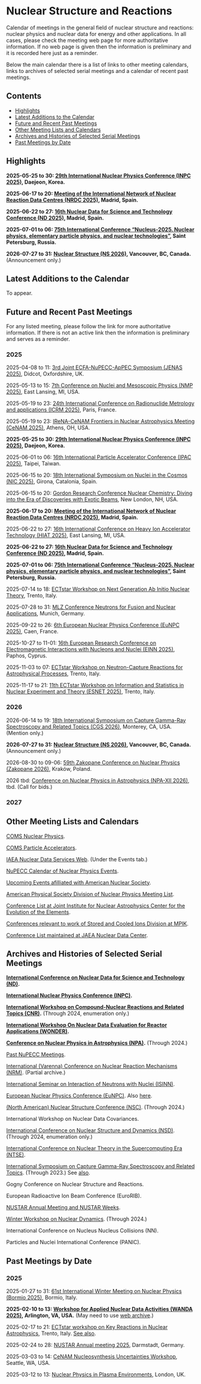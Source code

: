 <head>
  <link rel="stylesheet" href="assets/style.css">
</head>

# Nuclear Structure and Reactions

Calendar of meetings in the general field of nuclear structure and reactions: nuclear physics and nuclear data for energy and other applications.
In all cases, please check the meeting web page for more authoritative information. If no web page is given then the information is preliminary and it is recorded here just as a reminder.

Below the main calendar there is a list of links to other meeting calendars, links to archives of selected serial meetings and a calendar of recent past meetings.

## Contents

- [Highlights](#highlights)
- [Latest Additions to the Calendar](#latest-additions-to-the-calendar)
- [Future and Recent Past Meetings](#future-and-recent-past-meetings)
- [Other Meeting Lists and Calendars](#other-meeting-lists-and-calendars)
- [Archives and Histories of Selected Serial Meetings](#archives-and-histories-of-selected-serial-meetings)
- [Past Meetings by Date](#past-meetings-by-date)

## Highlights

**2025-05-25 to 30: [29th International Nuclear Physics Conference (INPC 2025)](https://inpc2025.org), Daejeon, Korea.**

**2025-06-17 to 20: [Meeting of the International Network of Nuclear Reaction Data Centres (NRDC 2025)](https://www-nds.iaea.org/nrdc/nrdc_2025/), Madrid, Spain.**

**2025-06-22 to 27: [16th Nuclear Data for Science and Technology Conference (ND 2025)](https://nd2025madrid.com), Madrid, Spain.**

**2025-07-01 to 06: [75th International Conference “Nucleus-2025. Nuclear physics, elementary particle physics, and nuclear technologies”](https://indico.spbu.ru/event/1/), Saint Petersburg, Russia.**

**2026-07-27 to 31: [Nuclear Structure (NS 2026)](https://indico.phy.anl.gov/event/45/page/97-history), Vancouver, BC, Canada.** (Announcement only.)

## Latest Additions to the Calendar

To appear.

## Future and Recent Past Meetings

For any listed meeting, please follow the link for more authoritative information. If there is not an active link then the information is preliminary and serves as a reminder. 

### 2025

2025-04-08 to 11: [3rd Joint ECFA-NuPECC-ApPEC Symposium (JENAS 2025)](https://indico.global/event/5574/), Didcot, Oxfordshire, UK.

2025-05-13 to 15: [7th Conference on Nuclei and Mesoscopic Physics (NMP 2025)](https://indico.frib.msu.edu/event/78/), East Lansing, MI, USA.

2025-05-19 to 23: [24th International Conference on Radionuclide Metrology and applications (ICRM 2025)](https://icrm2025.org), Paris, France.

2025-05-19 to 23: [IReNA-CeNAM Frontiers in Nuclear Astrophysics Meeting (CeNAM 2025)](https://sites.ohio.edu/cenam-2025/), Athens, OH, USA.

**2025-05-25 to 30: [29th International Nuclear Physics Conference (INPC 2025)](https://inpc2025.org), Daejeon, Korea.**

2025-06-01 to 06: [16th International Particle Accelerator Conference (IPAC 2025)](https://ipac25.org), Taipei, Taiwan.

2025-06-15 to 20: [18th International Symposium on Nuclei in the Cosmos (NIC 2025)](https://indico.icc.ub.edu/event/341/), Girona, Catalonia, Spain.

2025-06-15 to 20: [Gordon Research Conference Nuclear Chemistry: Diving into the Era of Discoveries with Exotic Beams](https://grc.org/nuclear-chemistry-conference/2025/), New London, NH, USA.

**2025-06-17 to 20: [Meeting of the International Network of Nuclear Reaction Data Centres (NRDC 2025)](https://www-nds.iaea.org/nrdc/nrdc_2025/), Madrid, Spain.**

2025-06-22 to 27: [16th International Conference on Heavy Ion Accelerator Technology (HIAT 2025)](https://indico.jacow.org/event/82/), East Lansing, MI, USA.

**2025-06-22 to 27: [16th Nuclear Data for Science and Technology Conference (ND 2025)](https://nd2025madrid.com), Madrid, Spain.**

**2025-07-01 to 06: [75th International Conference “Nucleus-2025. Nuclear physics, elementary particle physics, and nuclear technologies”](https://indico.spbu.ru/event/1/), Saint Petersburg, Russia.**

2025-07-14 to 18: [ECTstar Workshop on Next Generation Ab Initio Nuclear Theory](https://indico.ectstar.eu/event/238/), Trento, Italy.

2025-07-28 to 31: [MLZ Conference Neutrons for Fusion and Nuclear Applications](https://indico.frm2.tum.de/event/540/), Munich, Germany.

2025-09-22 to 26: [6th European Nuclear Physics Conference (EuNPC 2025)](https://indico.in2p3.fr/event/30430/), Caen, France.

2025-10-27 to 11-01: [16th European Research Conference on Electromagnetic Interactions with Nucleons and Nuclei (EINN 2025)](https://2025.einnconference.org), Paphos, Cyprus.

2025-11-03 to 07: [ECTstar Workshop on Neutron-Capture Reactions for Astrophysical Processes](https://indico.ectstar.eu/event/246/), Trento, Italy.

2025-11-17 to 21: [11th ECTstar Workshop on Information and Statistics in Nuclear Experiment and Theory (ESNET 2025)](https://indico.ectstar.eu/event/247/), Trento, Italy.

### 2026

2026-06-14 to 19: [18th International Symposium on Capture Gamma-Ray Spectroscopy and Related Topics (CGS 2026)](https://mpi-hd.mpg.de/mpi/de/forschung/abteilungen-und-gruppen/gespeicherte-und-gekuehlte-ionen/veranstaltungen/konferenzen), Monterey, CA, USA. (Mention only.)

**2026-07-27 to 31: [Nuclear Structure (NS 2026)](https://indico.phy.anl.gov/event/45/page/97-history), Vancouver, BC, Canada.** (Announcement only.)

2026-08-30 to 09-06: [59th Zakopane Conference on Nuclear Physics (Zakopane 2026)](https://zakopane2026.ifj.edu.pl), Kraków, Poland.

2026 tbd: [Conference on Nuclear Physics in Astrophysics (NPA-XII 2026)](https://eps.org/blogpost/739426/507969/Call-for-bids-Nuclear-Physics-in-Astrophysics-Conference-2026-NPA-XII-2026), tbd. (Call for bids.)

### 2027

## Other Meeting Lists and Calendars

[COMS Nuclear Physics](https://conference-service.com/conferences/nuclear-physics.html).

[COMS Particle Accelerators](https://conference-service.com/conferences/particle-accelerators.html).

[IAEA Nuclear Data Services Web](https://www-nds.iaea.org/). (Under the Events tab.)

[NuPECC Calendar of Nuclear Physics Events](https://nupecc.org/index.php?display=events).

[Upcoming Events afilliated with American Nuclear Society](https://www.ans.org/meetings/).

[American Physical Society Division of Nuclear Physics Meeting List](https://engage.aps.org/dnp/meetings/upcoming).

[Conference List at Joint Institute for Nuclear Astrophysics Center for the Evolution of the Elements](https://www.jinaweb.org/science-research/scientific-resources/conference-list).

[Conferences relevant to work of Stored and Cooled Ions Division at MPIK](https://www.mpi-hd.mpg.de/mpi/en/research/scientific-divisions-and-groups/stored-and-cooled-ions/events/conferences).

[Conference List maintained at JAEA Nuclear Data Center](https://wwwndc.jaea.go.jp/Mtgs/).

## Archives and Histories of Selected Serial Meetings

**[International Conference on Nuclear Data for Science and Technology (ND)](https://www.oecd-nea.org/jcms/pl_40099/international-conference-on-nuclear-data-for-science-and-technology).**

**[International Nuclear Physics Conference (INPC)](https://inspirehep.net/conferences?sort=dateasc&size=25&page=1&start_date=all&q=series.name%3A%22INPC%22).**

**[International Workshop on Compound-Nuclear Reactions and Related Topics (CNR)](https://conferences.iaea.org/event/368/).** (Through 2024, enumeration only.)

**[International Workshop On Nuclear Data Evaluation for Reactor Applications (WONDER)](https://www.epj-conferences.org/wonder).**

**[Conference on Nuclear Physics in Astrophysics (NPA)](https://events.hifis.net/event/540/page/78-previous-npa-conferences).** (Through 2024.)

[Past NuPECC Meetings](https://www.nupecc.org/?display=misc/meetings).

[International (Varenna) Conference on Nuclear Reaction Mechanisms (NRM)](https://www.icpc.it/category/nuclear-reaction-mechanisms/). (Partial archive.)

[International Seminar on Interaction of Neutrons with Nuclei (ISINN)](http://isinn.jinr.ru/past-isinns.html).

[European Nuclear Physics Conference (EuNPC)](https://www.eps.org/members/group_content_view.asp?group=85199&id=485799). Also [here](https://indico.in2p3.fr/event/30430/page/3472-previous-editions).

[(North American) Nuclear Structure Conference (NSC)](https://indico.phy.anl.gov/event/45/page/97-history). (Through 2024.)

International Workshop on Nuclear Data Covariances.

[International Conference on Nuclear Structure and Dynamics (NSD)](https://indico.ific.uv.es/event/7332/overview). (Through 2024, enumeration only.)

[International Conference on Nuclear Theory in the Supercomputing Era (NTSE)](https://ntse.khb.ru/).

[International Symposium on Capture Gamma-Ray Spectroscopy and Related Topics](https://www.ill.eu/fileadmin/user_upload/ILL/2_News_Press_Events/Forthcoming-events/2023/CGS17/OfflineWebsite-CGS17/page--80-history.html). (Through 2023.) See [also](https://inspirehep.net/conferences?sort=dateasc&size=25&page=1&start_date=all&q=series.name%3A%22CGS%22).

Gogny Conference on Nuclear Structure and Reactions.

European Radioactive Ion Beam Conference (EuroRIB).

[NUSTAR Annual Meeting and NUSTAR Weeks](https://fair-center.eu/user/experiments/nustar/nustar-collaboration/nustar-collaboration-meetings).

[Winter Workshop on Nuclear Dynamics](https://indico.cern.ch/event/1345629/page/31503-previous-workshops). (Through 2024.)

International Conference on Nucleus Nucleus Collisions (NN).

Particles and Nuclei International Conference (PANIC).

## Past Meetings by Date

### 2025

2025-01-27 to 31: [61st International Winter Meeting on Nuclear Physics (Bormio 2025)](https://bormiomeeting.com), Bormio, Italy.

**2025-02-10 to 13: [Workshop for Applied Nuclear Data Activities (WANDA 2025)](https://conferences.lbl.gov/event/1816/), Arlington, VA, USA.** (May need to use [web archive](https://web.archive.org/web/20250306190719/https://conferences.lbl.gov/event/1816/).)

2025-02-17 to 21: [ECTstar workshop on Key Reactions in Nuclear Astrophysics](https://indico.ectstar.eu/event/228/), Trento, Italy. [See also](https://x.com/EctTrento).

2025-02-24 to 28: [NUSTAR Annual meeting 2025](https://indico.gsi.de/event/20773/), Darmstadt, Germany.

2025-03-03 to 14: [CeNAM Nucleosynthesis Uncertainties Workshop](https://sites.google.com/view/nucleosynthesis-uncertainties), Seattle, WA, USA.

2025-03-12 to 13: [Nuclear Physics in Plasma Environments](https://iop.eventsair.com/nppe2025/), London, UK.

